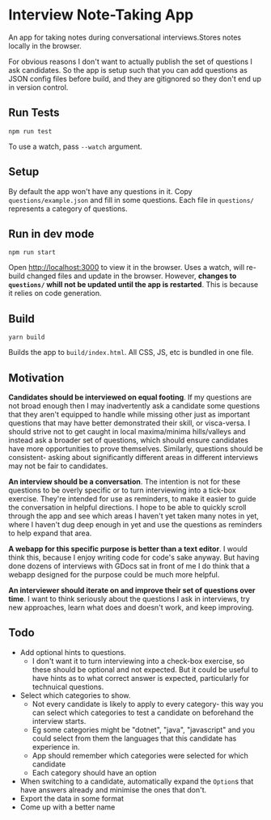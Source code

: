 # Interview Note-Taking App

An app for taking notes during conversational interviews.Stores notes locally in the browser.

For obvious reasons I don't want to actually publish the set of questions I ask candidates. So the app is setup such that you can add questions as JSON config files before build, and they are gitignored so they don't end up in version control.

## Run Tests

`npm run test`

To use a watch, pass `--watch` argument.

## Setup

By default the app won't have any questions in it. Copy `questions/example.json` and fill in some questions. Each file in `questions/` represents a category of questions.

## Run in dev mode

`npm run start`

Open [http://localhost:3000](http://localhost:3000) to view it in the browser. Uses a watch, will re-build changed files and update in the browser. However, **changes to `questions/` whill not be updated until the app is restarted**. This is because it relies on code generation.

## Build

`yarn build`

Builds the app to `build/index.html`. All CSS, JS, etc is bundled in one file.

## Motivation

**Candidates should be interviewed on equal footing**. If my questions are not broad enough then I may inadvertently ask a candidate some questions that they aren't equipped to handle while missing other just as important questions that may have better demonstrated their skill, or visca-versa. I should strive not to get caught in local maxima/minima hills/valleys and instead ask a broader set of questions, which should ensure candidates have more opportunities to prove themselves. Similarly, questions should be consistent- asking about significantly different areas in different interviews may not be fair to candidates.

**An interview should be a conversation**. The intention is not for these questions to be overly specific or to turn interviewing into a tick-box exercise. They're intended for use as reminders, to make it easier to guide the conversation in helpful directions. I hope to be able to quickly scroll through the app and see which areas I haven't yet taken many notes in yet, where I haven't dug deep enough in yet and use the questions as reminders to help expand that area.

**A webapp for this specific purpose is better than a text editor**. I would think this, because I enjoy writing code for code's sake anyway. But having done dozens of interviews with GDocs sat in front of me I do think that a webapp designed for the purpose could be much more helpful.

**An interviewer should iterate on and improve their set of questions over time**. I want to think seriously about the questions I ask in interviews, try new approaches, learn what does and doesn't work, and keep improving.

## Todo

* Add optional hints to questions.
  * I don't want it to turn interviewing into a check-box exercise, so these should be optional and not expected. But it could be useful to have hints as to what correct answer is expected, particularly for technuical questions.
* Select which categories to show.
  * Not every candidate is likely to apply to every category- this way you can select which categories to test a candidate on beforehand the interview starts.
  * Eg some categories might be "dotnet", "java", "javascript" and you could select from them the languages that this candidate has experience in.
  * App should remember which categories were selected for which candidate
  * Each category should have an option 
* When switching to a candidate, automatically expand the `Option`s that have answers already and minimise the ones that don't.
* Export the data in some format
* Come up with a better name
